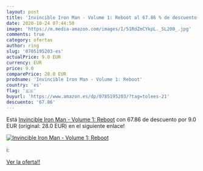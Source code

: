 ```yaml
---
layout: post
title: 'Invincible Iron Man - Volume 1: Reboot al 67.86 % de descuento'
date: 2020-10-24 07:44:50
image: 'https://m.media-amazon.com/images/I/51RdZmCYkpL._SL200_.jpg'
comments: true
category: ofertas
author: ring
slug: '0785195203-es'
actualPrice: 9.0 EUR
currency: EUR
price: 9.0
comparePrice: 28.0 EUR
prodname: 'Invincible Iron Man - Volume 1: Reboot'
country: 'es'
flag: '🇪🇸'
buyurl: 'https://www.amazon.es/dp/0785195203/?tag=tolees-21'
descuento: '67.86'
---
```


Está [Invincible Iron Man - Volume 1: Reboot](https://www.amazon.es/dp/0785195203/?tag=tolees-21) con 67.86 de descuento por 9.0 EUR (original: 28.0 EUR) en el siguiente enlace!

[![Invincible Iron Man - Volume 1: Reboot](https://m.media-amazon.com/images/I/51RdZmCYkpL._SL200_.jpg)](https://www.amazon.es/dp/0785195203/?tag=tolees-21)

ℹ️:


[Ver la oferta!!](https://www.amazon.es/dp/0785195203/?tag=tolees-21)
